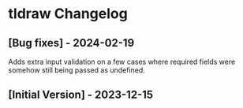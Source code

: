# tldraw Changelog

## [Bug fixes] - 2024-02-19

Adds extra input validation on a few cases where required fields were somehow still
being passed as undefined.

## [Initial Version] - 2023-12-15
